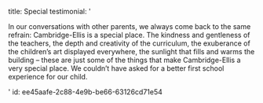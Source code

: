 title: Special
testimonial: '<p>In our conversations with other parents, we always come back to the same refrain: Cambridge-Ellis is a special place. The kindness and gentleness of the teachers, the depth and creativity of the curriculum, the exuberance of the children’s art displayed everywhere, the sunlight that fills and warms the building – these are just some of the things that make Cambridge-Ellis a very special place. We couldn’t have asked for a better first school experience for our child.</p>'
id: ee45aafe-2c88-4e9b-be66-63126cd71e54
